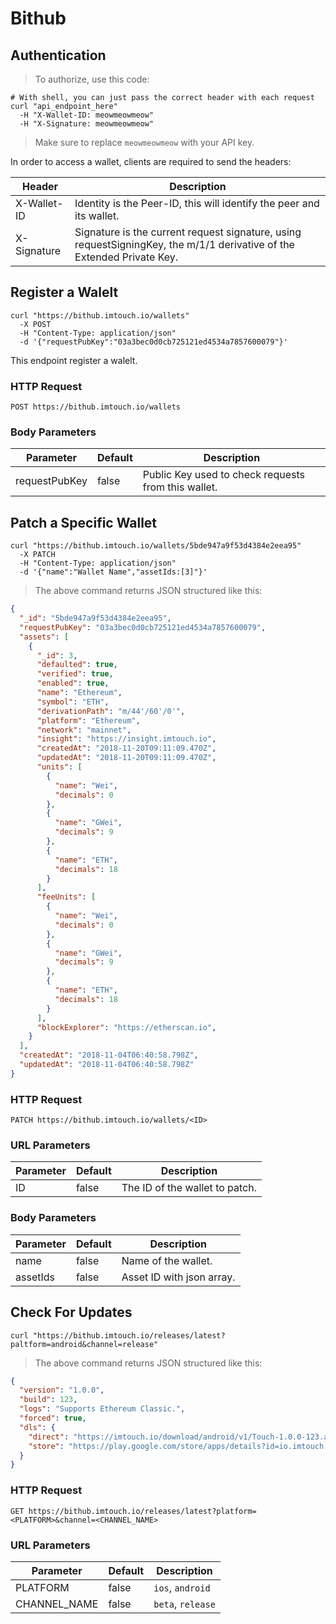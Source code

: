 # Bithub

## Authentication

> To authorize, use this code:

```shell
# With shell, you can just pass the correct header with each request
curl "api_endpoint_here"
  -H "X-Wallet-ID: meowmeowmeow"
  -H "X-Signature: meowmeowmeow"
```

> Make sure to replace `meowmeowmeow` with your API key.

In order to access a wallet, clients are required to send the headers:

Header | Description
--------- | -----------
X-Wallet-ID | Identity is the Peer-ID, this will identify the peer and its wallet.
X-Signature | Signature is the current request signature, using requestSigningKey, the m/1/1 derivative of the Extended Private Key.

## Register a Walelt

```shell
curl "https://bithub.imtouch.io/wallets"
  -X POST
  -H "Content-Type: application/json"
  -d '{"requestPubKey":"03a3bec0d0cb725121ed4534a7857600079"}'
```

This endpoint register a walelt.

### HTTP Request

`POST https://bithub.imtouch.io/wallets`

### Body Parameters

Parameter | Default | Description
--------- | ------- | -----------
requestPubKey | false | Public Key used to check requests from this wallet.

## Patch a Specific Wallet

```shell
curl "https://bithub.imtouch.io/wallets/5bde947a9f53d4384e2eea95"
  -X PATCH
  -H "Content-Type: application/json"
  -d '{"name":"Wallet Name","assetIds:[3]"}'
```

> The above command returns JSON structured like this:

```json
{
  "_id": "5bde947a9f53d4384e2eea95",
  "requestPubKey": "03a3bec0d0cb725121ed4534a7857600079",
  "assets": [
    {
      "_id": 3,
      "defaulted": true,
      "verified": true,
      "enabled": true,
      "name": "Ethereum",
      "symbol": "ETH",
      "derivationPath": "m/44'/60'/0'",
      "platform": "Ethereum",
      "network": "mainnet",
      "insight": "https://insight.imtouch.io",
      "createdAt": "2018-11-20T09:11:09.470Z",
      "updatedAt": "2018-11-20T09:11:09.470Z",
      "units": [
        {
          "name": "Wei",
          "decimals": 0
        },
        {
          "name": "GWei",
          "decimals": 9
        },
        {
          "name": "ETH",
          "decimals": 18
        }
      ],
      "feeUnits": [
        {
          "name": "Wei",
          "decimals": 0
        },
        {
          "name": "GWei",
          "decimals": 9
        },
        {
          "name": "ETH",
          "decimals": 18
        }
      ],
      "blockExplorer": "https://etherscan.io",
    }
  ],
  "createdAt": "2018-11-04T06:40:58.798Z",
  "updatedAt": "2018-11-04T06:40:58.798Z"
}
```

### HTTP Request

`PATCH https://bithub.imtouch.io/wallets/<ID>`

### URL Parameters

Parameter | Default | Description
--------- | ------- | -----------
ID | false | The ID of the wallet to patch.

### Body Parameters

Parameter | Default | Description
--------- | ------- | -----------
name | false | Name of the wallet.
assetIds | false | Asset ID with json array.

## Check For Updates

```shell
curl "https://bithub.imtouch.io/releases/latest?paltform=android&channel=release"
```

> The above command returns JSON structured like this:

```json
{
  "version": "1.0.0",
  "build": 123,
  "logs": "Supports Ethereum Classic.",
  "forced": true,
  "dls": {
    "direct": "https://imtouch.io/download/android/v1/Touch-1.0.0-123.apk",
    "store": "https://play.google.com/store/apps/details?id=io.imtouch.gil"
  }
}
```

### HTTP Request

`GET https://bithub.imtouch.io/releases/latest?platform=<PLATFORM>&channel=<CHANNEL_NAME>`

### URL Parameters

Parameter | Default | Description
--------- | ------- | -----------
PLATFORM | false | `ios`, `android`
CHANNEL_NAME | false | `beta`, `release`